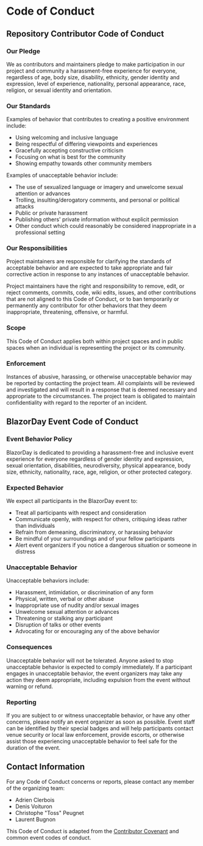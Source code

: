 # Code of Conduct

## Repository Contributor Code of Conduct

### Our Pledge

We as contributors and maintainers pledge to make participation in our project and community a harassment-free experience for everyone, regardless of age, body size, disability, ethnicity, gender identity and expression, level of experience, nationality, personal appearance, race, religion, or sexual identity and orientation.

### Our Standards

Examples of behavior that contributes to creating a positive environment include:

- Using welcoming and inclusive language
- Being respectful of differing viewpoints and experiences
- Gracefully accepting constructive criticism
- Focusing on what is best for the community
- Showing empathy towards other community members

Examples of unacceptable behavior include:

- The use of sexualized language or imagery and unwelcome sexual attention or advances
- Trolling, insulting/derogatory comments, and personal or political attacks
- Public or private harassment
- Publishing others' private information without explicit permission
- Other conduct which could reasonably be considered inappropriate in a professional setting

### Our Responsibilities

Project maintainers are responsible for clarifying the standards of acceptable behavior and are expected to take appropriate and fair corrective action in response to any instances of unacceptable behavior.

Project maintainers have the right and responsibility to remove, edit, or reject comments, commits, code, wiki edits, issues, and other contributions that are not aligned to this Code of Conduct, or to ban temporarily or permanently any contributor for other behaviors that they deem inappropriate, threatening, offensive, or harmful.

### Scope

This Code of Conduct applies both within project spaces and in public spaces when an individual is representing the project or its community.

### Enforcement

Instances of abusive, harassing, or otherwise unacceptable behavior may be reported by contacting the project team. All complaints will be reviewed and investigated and will result in a response that is deemed necessary and appropriate to the circumstances. The project team is obligated to maintain confidentiality with regard to the reporter of an incident.

## BlazorDay Event Code of Conduct

### Event Behavior Policy

BlazorDay is dedicated to providing a harassment-free and inclusive event experience for everyone regardless of gender identity and expression, sexual orientation, disabilities, neurodiversity, physical appearance, body size, ethnicity, nationality, race, age, religion, or other protected category.

### Expected Behavior

We expect all participants in the BlazorDay event to:

- Treat all participants with respect and consideration
- Communicate openly, with respect for others, critiquing ideas rather than individuals
- Refrain from demeaning, discriminatory, or harassing behavior
- Be mindful of your surroundings and of your fellow participants
- Alert event organizers if you notice a dangerous situation or someone in distress

### Unacceptable Behavior

Unacceptable behaviors include:

- Harassment, intimidation, or discrimination of any form
- Physical, written, verbal or other abuse
- Inappropriate use of nudity and/or sexual images
- Unwelcome sexual attention or advances
- Threatening or stalking any participant
- Disruption of talks or other events
- Advocating for or encouraging any of the above behavior

### Consequences

Unacceptable behavior will not be tolerated. Anyone asked to stop unacceptable behavior is expected to comply immediately. If a participant engages in unacceptable behavior, the event organizers may take any action they deem appropriate, including expulsion from the event without warning or refund.

### Reporting

If you are subject to or witness unacceptable behavior, or have any other concerns, please notify an event organizer as soon as possible. Event staff can be identified by their special badges and will help participants contact venue security or local law enforcement, provide escorts, or otherwise assist those experiencing unacceptable behavior to feel safe for the duration of the event.

## Contact Information

For any Code of Conduct concerns or reports, please contact any member of the organizing team:
- Adrien Clerbois
- Denis Voituron
- Christophe "Toss" Peugnet
- Laurent Bugnon

This Code of Conduct is adapted from the [Contributor Covenant](https://www.contributor-covenant.org/) and common event codes of conduct.